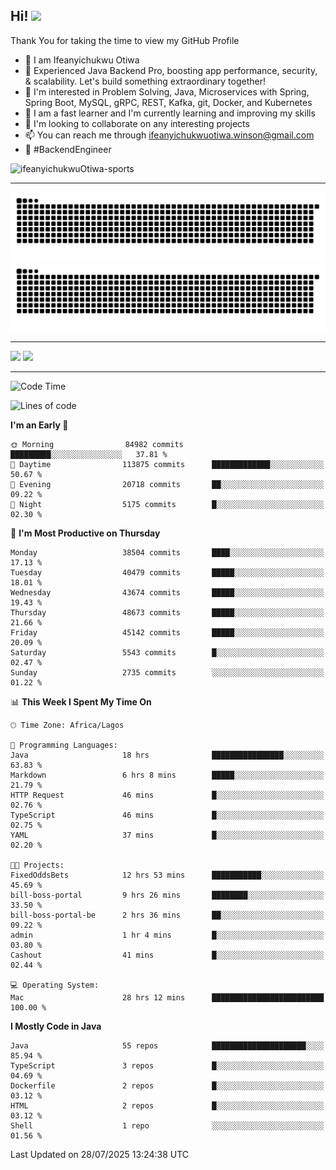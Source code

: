 <!-- BLOG-POST-LIST:START --><!-- BLOG-POST-LIST:END -->

## Hi! <img src="https://media.giphy.com/media/hvRJCLFzcasrR4ia7z/giphy.gif" width="4%"> 

Thank You for taking the time to view my GitHub Profile

- 👋 I am Ifeanyichukwu Otiwa
- 🚀 Experienced Java Backend Pro, boosting app performance, security, & scalability. Let's build something extraordinary together!
- 👀 I'm interested in Problem Solving, Java, Microservices with Spring, Spring Boot, MySQL, gRPC, REST, Kafka, git, Docker, and Kubernetes
- 🌱 I am a fast learner and I'm currently learning and improving my skills
- 💞️ I'm looking to collaborate on any interesting projects
- 📫 You can reach me through ifeanyichukwuotiwa.winson@gmail.com
- 🚀 #BackendEngineer

<p align="left" marginTop="10px"> <img src="https://komarev.com/ghpvc/?username=ifeanyichukwuOtiwa-sports&label=Profile%20views&color=0e75b6&style=for-the-badge" alt="ifeanyichukwuOtiwa-sports" /> </p>

***

<!--🐍📈SNAKEGRAPH / 🌐WEBSITE: https://github.com/Platane/snk -->
![github contribution grid snake animation](https://raw.githubusercontent.com/ifeanyichukwuOtiwa-sports/ifeanyichukwuOtiwa-sports/output/github-contribution-grid-snake-dark.svg#gh-dark-mode-only)![github contribution grid snake animation](https://raw.githubusercontent.com/ifeanyichukwuOtiwa-sports/ifeanyichukwuOtiwa-sports/output/github-contribution-grid-snake.svg#gh-light-mode-only)

***

<p float="left">
  <img float="left" src="https://github-readme-stats.vercel.app/api?username=ifeanyichukwuOtiwa-sports&count_private=true&include_all_commits=true&theme=react&show_icons=true" />
  <img float="right" src="https://github-readme-stats.vercel.app/api/top-langs/?username=ifeanyichukwuOtiwa-sports&layout=compact&show_icons=true&theme=react" /> 
</p>

***



<!--START_SECTION:waka-->
![Code Time](http://img.shields.io/badge/Code%20Time-4%2C015%20hrs%2022%20mins-blue)

![Lines of code](https://img.shields.io/badge/From%20Hello%20World%20I%27ve%20Written-60.9%20million%20lines%20of%20code-blue)

**I'm an Early 🐤** 

```text
🌞 Morning                84982 commits       █████████░░░░░░░░░░░░░░░░   37.81 % 
🌆 Daytime                113875 commits      █████████████░░░░░░░░░░░░   50.67 % 
🌃 Evening                20718 commits       ██░░░░░░░░░░░░░░░░░░░░░░░   09.22 % 
🌙 Night                  5175 commits        █░░░░░░░░░░░░░░░░░░░░░░░░   02.30 % 
```
📅 **I'm Most Productive on Thursday** 

```text
Monday                   38504 commits       ████░░░░░░░░░░░░░░░░░░░░░   17.13 % 
Tuesday                  40479 commits       █████░░░░░░░░░░░░░░░░░░░░   18.01 % 
Wednesday                43674 commits       █████░░░░░░░░░░░░░░░░░░░░   19.43 % 
Thursday                 48673 commits       █████░░░░░░░░░░░░░░░░░░░░   21.66 % 
Friday                   45142 commits       █████░░░░░░░░░░░░░░░░░░░░   20.09 % 
Saturday                 5543 commits        █░░░░░░░░░░░░░░░░░░░░░░░░   02.47 % 
Sunday                   2735 commits        ░░░░░░░░░░░░░░░░░░░░░░░░░   01.22 % 
```


📊 **This Week I Spent My Time On** 

```text
🕑︎ Time Zone: Africa/Lagos

💬 Programming Languages: 
Java                     18 hrs              ████████████████░░░░░░░░░   63.83 % 
Markdown                 6 hrs 8 mins        █████░░░░░░░░░░░░░░░░░░░░   21.79 % 
HTTP Request             46 mins             █░░░░░░░░░░░░░░░░░░░░░░░░   02.76 % 
TypeScript               46 mins             █░░░░░░░░░░░░░░░░░░░░░░░░   02.75 % 
YAML                     37 mins             █░░░░░░░░░░░░░░░░░░░░░░░░   02.20 % 

🐱‍💻 Projects: 
FixedOddsBets            12 hrs 53 mins      ███████████░░░░░░░░░░░░░░   45.69 % 
bill-boss-portal         9 hrs 26 mins       ████████░░░░░░░░░░░░░░░░░   33.50 % 
bill-boss-portal-be      2 hrs 36 mins       ██░░░░░░░░░░░░░░░░░░░░░░░   09.22 % 
admin                    1 hr 4 mins         █░░░░░░░░░░░░░░░░░░░░░░░░   03.80 % 
Cashout                  41 mins             █░░░░░░░░░░░░░░░░░░░░░░░░   02.44 % 

💻 Operating System: 
Mac                      28 hrs 12 mins      █████████████████████████   100.00 % 
```

**I Mostly Code in Java** 

```text
Java                     55 repos            █████████████████████░░░░   85.94 % 
TypeScript               3 repos             █░░░░░░░░░░░░░░░░░░░░░░░░   04.69 % 
Dockerfile               2 repos             █░░░░░░░░░░░░░░░░░░░░░░░░   03.12 % 
HTML                     2 repos             █░░░░░░░░░░░░░░░░░░░░░░░░   03.12 % 
Shell                    1 repo              ░░░░░░░░░░░░░░░░░░░░░░░░░   01.56 % 
```




 Last Updated on 28/07/2025 13:24:38 UTC
<!--END_SECTION:waka-->

<!--
<p align="center">
![trophy](https://github-profile-trophy.vercel.app/?username=ifeanyichukwuOtiwa-sports&theme=onedark) (https://github.com/ryo-ma/github-profile-trophy)
</p>
-->

<!---
ifeanyi-otiwa/ifeanyi-otiwa is a ✨ special ✨ repository because its `README.md` (this file) appears on your GitHub profile.
You can click the Preview link to take a look at your changes.
--->

